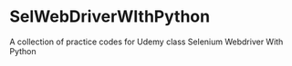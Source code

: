 # SelWebDriverWIthPython
A collection of practice codes for Udemy class Selenium Webdriver With Python
